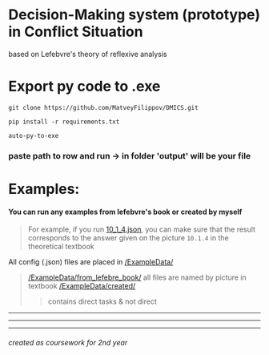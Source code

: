 # Decision-Making system (prototype) in Conflict Situation
based on Lefebvre's theory of reflexive analysis

# Export py code to .exe
```shell
git clone https://github.com/MatveyFilippov/DMICS.git
```
```shell
pip install -r requirements.txt
```
```shell
auto-py-to-exe 
```
### paste path to row and run -> in folder 'output' will be your file

# Examples:
#### You can run any examples from lefebvre's book or created by myself
> For example, if you run [10_1_4.json](ExampleData/from_lefebvre_book/direct_task/10_1_4.json), you can make sure that the result corresponds to the answer given on the picture `10.1.4` in the theoretical textbook

All config (.json) files are placed in [/ExampleData/](ExampleData)
> [/ExampleData/from_lefebre_book/](ExampleData/from_lefebvre_book) all files are named by picture in textbook
> [/ExampleData/created/](ExampleData/created)
>> contains direct tasks & not direct
***
***
***
###### created as coursework for 2nd year